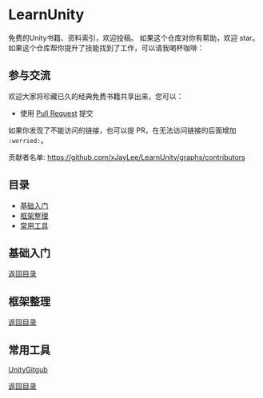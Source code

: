 # LearnUnity
免费的Unity书籍、资料索引，欢迎投稿。
如果这个仓库对你有帮助，欢迎 star。如果这个仓库帮你提升了技能找到了工作，可以请我喝杯咖啡：

## 参与交流

欢迎大家将珍藏已久的经典免费书籍共享出来，您可以：

* 使用 [Pull Request](https://github.com/xJayLee/LearnUnity/pulls) 提交

如果你发现了不能访问的链接，也可以提 PR，在无法访问链接的后面增加 `:worried:`。

贡献者名单: https://github.com/xJayLee/LearnUnity/graphs/contributors

## 目录
 * [基础入门](#基础入门)
 * [框架整理](#框架整理)
 * [常用工具](#常用工具)
 
## 基础入门



[返回目录](#目录)

## 框架整理
[返回目录](#目录)

## 常用工具
[UnityGitgub](https://unity.github.com)

[返回目录](#目录)
